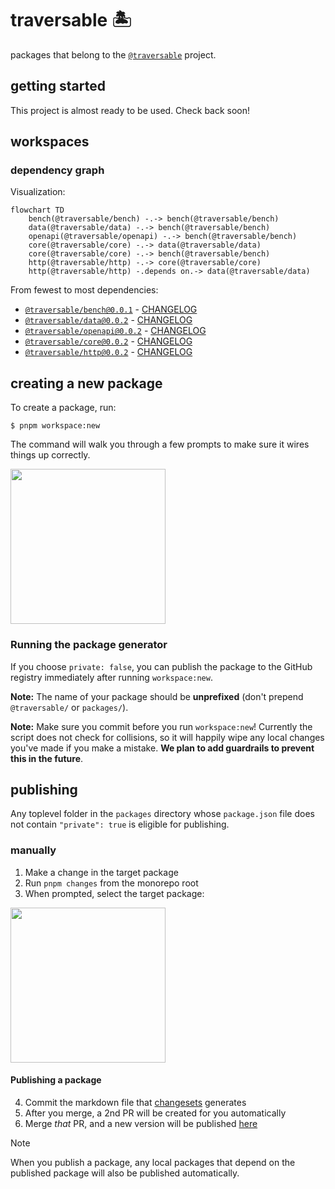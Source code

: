 # traversable 🏝️

packages that belong to the [`@traversable`](https://www.npmjs.com/org/traversable) project.


## getting started

This project is almost ready to be used. Check back soon!


## workspaces

### dependency graph

Visualization:

```mermaid
flowchart TD
    bench(@traversable/bench) -.-> bench(@traversable/bench)
    data(@traversable/data) -.-> bench(@traversable/bench)
    openapi(@traversable/openapi) -.-> bench(@traversable/bench)
    core(@traversable/core) -.-> data(@traversable/data)
    core(@traversable/core) -.-> bench(@traversable/bench)
    http(@traversable/http) -.-> core(@traversable/core)
    http(@traversable/http) -.depends on.-> data(@traversable/data)
```

From fewest to most dependencies:

<!-- codegen:start -->
- [`@traversable/bench@0.0.1`](./packages/bench) - [CHANGELOG](https://github.com/traversable/shared/blob/main/packages/bench/CHANGELOG.md)
- [`@traversable/data@0.0.2`](./packages/data) - [CHANGELOG](https://github.com/traversable/shared/blob/main/packages/data/CHANGELOG.md)
- [`@traversable/openapi@0.0.2`](./packages/openapi) - [CHANGELOG](https://github.com/traversable/shared/blob/main/packages/openapi/CHANGELOG.md)
- [`@traversable/core@0.0.2`](./packages/core) - [CHANGELOG](https://github.com/traversable/shared/blob/main/packages/core/CHANGELOG.md)
- [`@traversable/http@0.0.2`](./packages/http) - [CHANGELOG](https://github.com/traversable/shared/blob/main/packages/http/CHANGELOG.md)
<!-- codegen:end -->


## creating a new package

To create a package, run:

```shell
$ pnpm workspace:new
```

The command will walk you through a few prompts to make sure it wires things up correctly.

<div align="left">
  <img src="./bin/assets/pnpm-workspace-new-dialog.png" height="248px" />
  <h3>Running the package generator</h3>
</div>


If you choose `private: false`, you can publish the package to the GitHub registry immediately after running `workspace:new`.

**Note:** The name of your package should be **unprefixed** (don't prepend `@traversable/` or `packages/`).

**Note:** Make sure you commit before you run `workspace:new`! Currently the script does not check for collisions, so it will happily wipe any local changes you've made if you make a mistake. **We plan to add guardrails to prevent this in the future**.


## publishing

Any toplevel folder in the `packages` directory whose `package.json` file does not contain `"private": true` is eligible for publishing.


### manually

1. Make a change in the target package
2. Run `pnpm changes` from the monorepo root
3. When prompted, select the target package:

<div align="left">
  <img src="./bin/assets/pnpm-changes-dialog.png" height="248px" />
  <h4 margin-left="64px">Publishing a package</h4>
</div>

4. Commit the markdown file that [changesets](https://github.com/changesets/changesets) generates
5. After you merge, a 2nd PR will be created for you automatically
6. Merge _that_ PR, and a new version will be published [here](https://github.com/traversable/traversable/releases)

> [!NOTE]
> When you publish a package, any local packages that depend on the published package will also be published automatically.
